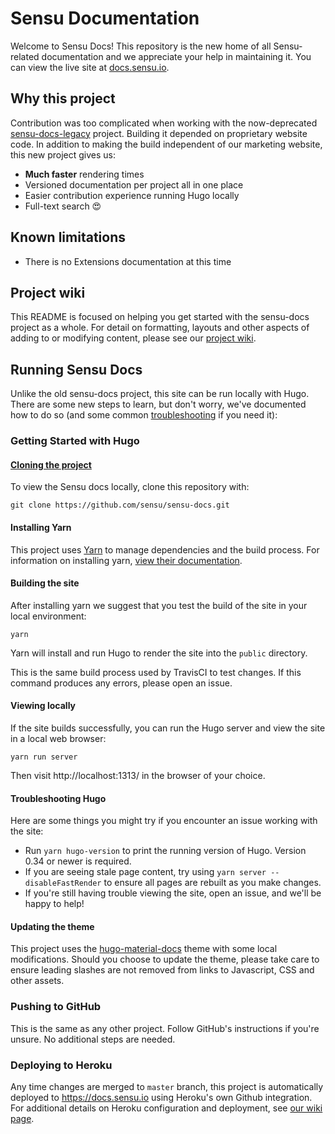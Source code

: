 # Sensu Documentation

Welcome to Sensu Docs! This repository is the new home of all Sensu-related documentation and we appreciate your help in maintaining it. You can view the live site at [docs.sensu.io](https://docs.sensu.io).

## Why this project

Contribution was too complicated when working with the now-deprecated [sensu-docs-legacy](https://github.com/sensu/sensu-docs-legacy) project. Building it depended on proprietary website code. In addition to making the build independent of our marketing website, this new project gives us:

- **Much faster** rendering times
- Versioned documentation per project all in one place
- Easier contribution experience running Hugo locally
- Full-text search 😍

## Known limitations

- There is no Extensions documentation at this time

## Project wiki

This README is focused on helping you get started with the sensu-docs project as a whole. For detail on formatting, layouts and other aspects of adding to or modifying content, please see our [project wiki](https://github.com/sensu/sensu-docs/wiki).

## Running Sensu Docs

Unlike the old sensu-docs project, this site can be run locally with Hugo. There are some new steps to learn, but don't worry, we've documented how to do so (and some common [troubleshooting](https://github.com/sensu/sensu-docs/blob/master/README.md#troubleshooting-hugo) if you need it):

### Getting Started with Hugo

#### [Cloning the project](#cloning-the-project)

To view the Sensu docs locally, clone this repository with:

```
git clone https://github.com/sensu/sensu-docs.git
```

#### Installing Yarn

This project uses [Yarn](https://yarnpkg.com/) to manage dependencies and the build process. For information on installing yarn, [view their documentation](https://yarnpkg.com/lang/en/docs/install/).

#### Building the site

After installing yarn we suggest that you test the build of the site in your local environment:

```
yarn
```

Yarn will install and run Hugo to render the site into the `public` directory.

This is the same build process used by TravisCI to test changes. If this command produces any errors, please open an issue.


#### Viewing locally

If the site builds successfully, you can run the Hugo server and view the site in a local web browser:

```
yarn run server
```

Then visit http://localhost:1313/ in the browser of your choice.

#### Troubleshooting Hugo
Here are some things you might try if you encounter an issue working with the site:

* Run `yarn hugo-version` to print the running version of Hugo. Version 0.34 or newer is required.
* If you are seeing stale page content, try using `yarn server --disableFastRender` to ensure all pages are rebuilt as you make changes.
* If you're still having trouble viewing the site, open an issue, and we'll be happy to help!

#### Updating the theme
This project uses the [hugo-material-docs](https://github.com/digitalcraftsman/hugo-material-docs) theme with some local modifications. Should you choose to update the theme, please take care to ensure leading slashes are not removed from links to Javascript, CSS and other assets.

### Pushing to GitHub
This is the same as any other project. Follow GitHub's instructions if you're unsure. No additional steps are needed.

### Deploying to Heroku
Any time changes are merged to `master` branch, this project is automatically deployed to https://docs.sensu.io using Heroku's own Github integration. For additional details on Heroku configuration and deployment, see [our wiki page](https://github.com/sensu/sensu-docs/wiki/Heroku-Configuration-and-Publishing).
